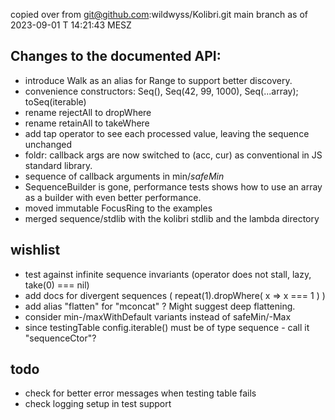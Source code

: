 copied over from 
git@github.com:wildwyss/Kolibri.git 
main branch as of 2023-09-01 T 14:21:43 MESZ

## Changes to the documented API:
- introduce Walk as an alias for Range to support better discovery.
- convenience constructors: Seq(), Seq(42, 99, 1000), Seq(...array); toSeq(iterable)
- rename rejectAll to dropWhere
- rename retainAll to takeWhere
- add tap operator to see each processed value, leaving the sequence unchanged
- foldr: callback args are now switched to (acc, cur) as conventional in JS standard library. 
- sequence of callback arguments in min$/safeMin$ 
- SequenceBuilder is gone, performance tests shows how to use an array as a builder with even better performance.
- moved immutable FocusRing to the examples
- merged sequence/stdlib with the kolibri stdlib and the lambda directory

## wishlist
- test against infinite sequence invariants (operator does not stall, lazy, take(0) === nil)
- add docs for divergent sequences ( repeat(1).dropWhere( x => x === 1 ) )
- add alias "flatten" for "mconcat" ? Might suggest deep flattening.
- consider min-/maxWithDefault variants instead of safeMin/-Max
- since testingTable config.iterable() must be of type sequence - call it "sequenceCtor"?

## todo
- check for better error messages when testing table fails
- check logging setup in test support
